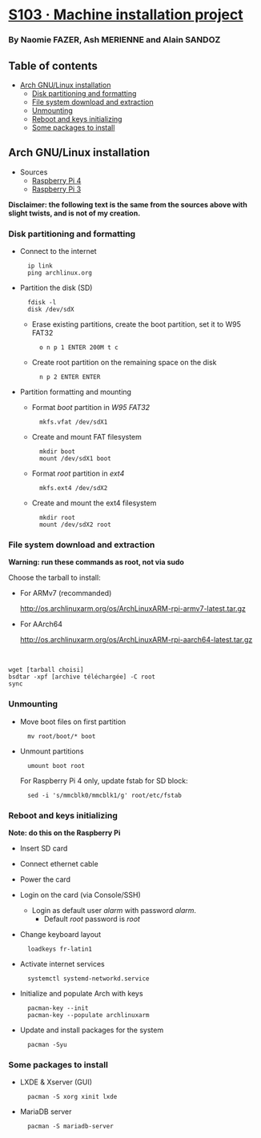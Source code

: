 # [S103 · Machine installation project](http://www.lri.fr/~zema/S103/S103.html)

### By Naomie FAZER, Ash MERIENNE and Alain SANDOZ

## Table of contents

- [Arch GNU/Linux installation](#arch-gnulinux-installation)
	- [Disk partitioning and formatting](#disk-partitioning-and-formatting)
	- [File system download and extraction](#file-system-download-and-extraction)
	- [Unmounting](#unmounting)
 	- [Reboot and keys initializing](#reboot-and-keys-initializing)
  - [Some packages to install](#some-packages-to-install)


## Arch GNU/Linux installation

- Sources
	- [Raspberry Pi 4](https://archlinuxarm.org/platforms/armv8/broadcom/raspberry-pi-4)
	- [Raspberry Pi 3](https://archlinuxarm.org/platforms/armv8/broadcom/raspberry-pi-3)

**Disclaimer: the following text is the same from the sources above with slight twists, and is not of my creation.**

### Disk partitioning and formatting

- Connect to the internet

		ip link
		ping archlinux.org

- Partition the disk (SD)

		fdisk -l
		disk /dev/sdX

	- Erase existing partitions, create the boot partition, set it to W95 FAT32

			o n p 1 ENTER 200M t c

	- Create root partition on the remaining space on the disk

			n p 2 ENTER ENTER

- Partition formatting and mounting
	- Format *boot* partition in *W95 FAT32*

			mkfs.vfat /dev/sdX1

	- Create and mount FAT filesystem

			mkdir boot
			mount /dev/sdX1 boot

	- Format *root* partition in *ext4*

			mkfs.ext4 /dev/sdX2

	- Create and mount the ext4 filesystem

			mkdir root
			mount /dev/sdX2 root

### File system download and extraction

**Warning: run these commands as root, not via sudo**

Choose the tarball to install:
- For ARMv7 (recommanded)

	http://os.archlinuxarm.org/os/ArchLinuxARM-rpi-armv7-latest.tar.gz

- For AArch64

	http://os.archlinuxarm.org/os/ArchLinuxARM-rpi-aarch64-latest.tar.gz

<br>

	wget [tarball choisi]
	bsdtar -xpf [archive téléchargée] -C root
	sync

### Unmounting

- Move boot files on first partition

		mv root/boot/* boot

- Unmount partitions

		umount boot root

	For Raspberry Pi 4 only, update fstab for SD block:

		sed -i 's/mmcblk0/mmcblk1/g' root/etc/fstab

### Reboot and keys initializing

**Note: do this on the Raspberry Pi**

- Insert SD card
- Connect ethernet cable
- Power the card
- Login on the card (via Console/SSH)
	- Login as default user *alarm* with password *alarm*.
    	- Default *root* password is *root*

- Change keyboard layout

		loadkeys fr-latin1

- Activate internet services

		systemctl systemd-networkd.service
    
- Initialize and populate Arch with keys

		pacman-key --init
		pacman-key --populate archlinuxarm

- Update and install packages for the system
  
		pacman -Syu


### Some packages to install

- LXDE & Xserver (GUI)

		pacman -S xorg xinit lxde

- MariaDB server

  		pacman -S mariadb-server
